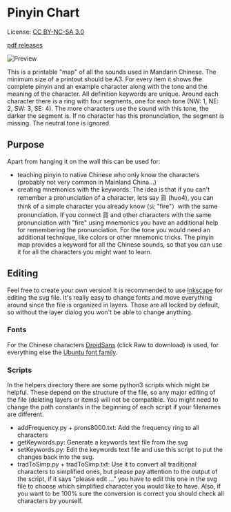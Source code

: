 # Pinyin Chart

License: [CC BY-NC-SA 3.0](http://creativecommons.org/licenses/by-nc-sa/3.0/)

[pdf releases](https://github.com/jiong3/pinyinChart/releases)

![Preview](https://github.com/jiong3/pinyinChart/releases/download/v1.0/traditional.png)

This is a printable "map" of all the sounds used in Mandarin Chinese. The minimum size of a printout should be A3. For every item it shows the complete pinyin and an example character along with the tone and the meaning of the character. All definition keywords are unique. Around each character there is a ring with four segments, one for each tone (NW: 1, NE: 2, SW: 3, SE: 4). The more characters use the sound with this tone, the darker the segment is. If no character has this pronunciation, the segment is missing. The neutral tone is ignored.

## Purpose

Apart from hanging it on the wall this can be used for:
-  teaching pinyin to native Chinese who only know the characters (probably not very common in Mainland China...)
-  creating mnemonics with the keywords. The idea is that if you can't remember a pronunciation of a character, lets say 貨 (huo4), you can think of a simple character you already know (火 "fire"）with the same pronunciation. If you connect 貨 and other characters with the same pronunciation with "fire" using mnemonics you have an additional help for remembering the pronunciation. For the tone you would need an additional technique, like colors or other mnemonic tricks. The pinyin map provides a keyword for all the Chinese sounds, so that you can use it for all the characters you might want to learn.

## Editing

Feel free to create your own version! It is recommended to use [Inkscape](http://www.inkscape.org) for editing the svg file.
It's really easy to change fonts and move everything around since the file is organized in layers. Those are all locked by default, so without the layer dialog you won't be able to change anything.

### Fonts
For the Chinese characters [DroidSans](https://github.com/android/platform_frameworks_base/blob/master/data/fonts/DroidSansFallbackFull.ttf?raw=true) (click Raw to download) is used, for everything else the [Ubuntu font family](http://font.ubuntu.com/).

### Scripts
In the helpers directory there are some python3 scripts which might be helpful. These depend on the structure of the file, so any major editing of the file (deleting layers or items) will not be compatible. You might need to change the path constants in the beginning of each script if your filenames are different.

- addFrequency.py + prons8000.txt: Add the frequency ring to all characters
- getKeywords.py: Generate a keywords text file from the svg
- setKeywords.py: Edit the keywords text file and use this script to put the changes back into the svg.
- tradToSimp.py + tradToSimp.txt: Use it to convert all traditional characters to simplified ones, but please pay attention to the output of the script, if it says "please edit ..." you have to edit this one in the svg file to choose which simplified character you would like to have. Also, if you want to be 100% sure the conversion is correct you should check all characters by yourself.
